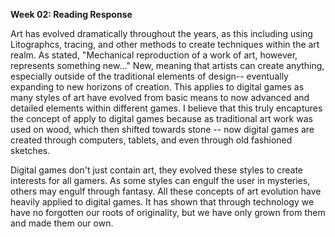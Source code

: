 <b> Week 02: Reading Response </b>

Art has evolved dramatically throughout the years, as this including using Litographcs, tracing, and other methods
to create techniques within the art realm. As stated, "Mechanical reproduction of a work of art, however, represents
something new..." New, meaning that artists can create anything, especially outside of the traditional elements
of design-- eventually expanding to new horizons of creation. This applies to digital games as many styles of art
have evolved from basic means to now advanced and detailed elements within different games. I believe that this
truly encaptures the concept of apply to digital games because as traditional art work was used on wood, which
then shifted towards stone -- now digital games are created through computers, tablets, and even through old fashioned
sketches.

Digital games don't just contain art, they evolved these styles to create interests for all gamers. As some styles
can engulf the user in mysteries, others may engulf through fantasy. All these concepts of art evolution have heavily
applied to digital games. It has shown that through technology we have no forgotten our roots of originality, but we
have only grown from them and made them our own.
